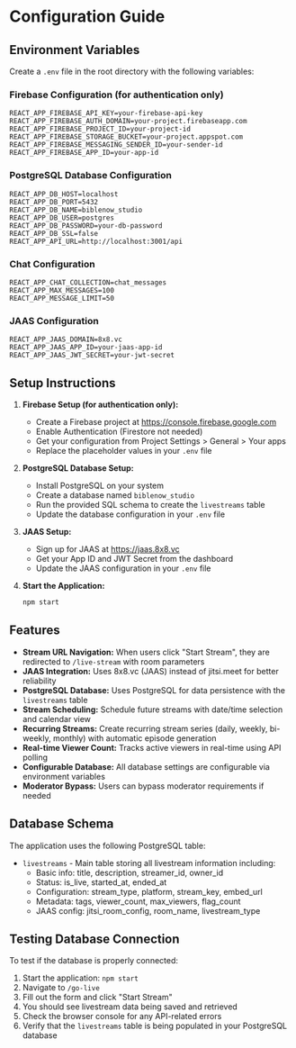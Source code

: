 # Configuration Guide

## Environment Variables

Create a `.env` file in the root directory with the following variables:

### Firebase Configuration (for authentication only)
```
REACT_APP_FIREBASE_API_KEY=your-firebase-api-key
REACT_APP_FIREBASE_AUTH_DOMAIN=your-project.firebaseapp.com
REACT_APP_FIREBASE_PROJECT_ID=your-project-id
REACT_APP_FIREBASE_STORAGE_BUCKET=your-project.appspot.com
REACT_APP_FIREBASE_MESSAGING_SENDER_ID=your-sender-id
REACT_APP_FIREBASE_APP_ID=your-app-id
```

### PostgreSQL Database Configuration
```
REACT_APP_DB_HOST=localhost
REACT_APP_DB_PORT=5432
REACT_APP_DB_NAME=biblenow_studio
REACT_APP_DB_USER=postgres
REACT_APP_DB_PASSWORD=your-db-password
REACT_APP_DB_SSL=false
REACT_APP_API_URL=http://localhost:3001/api
```

### Chat Configuration
```
REACT_APP_CHAT_COLLECTION=chat_messages
REACT_APP_MAX_MESSAGES=100
REACT_APP_MESSAGE_LIMIT=50
```

### JAAS Configuration
```
REACT_APP_JAAS_DOMAIN=8x8.vc
REACT_APP_JAAS_APP_ID=your-jaas-app-id
REACT_APP_JAAS_JWT_SECRET=your-jwt-secret
```

## Setup Instructions

1. **Firebase Setup (for authentication only):**
   - Create a Firebase project at https://console.firebase.google.com
   - Enable Authentication (Firestore not needed)
   - Get your configuration from Project Settings > General > Your apps
   - Replace the placeholder values in your `.env` file

2. **PostgreSQL Database Setup:**
   - Install PostgreSQL on your system
   - Create a database named `biblenow_studio`
   - Run the provided SQL schema to create the `livestreams` table
   - Update the database configuration in your `.env` file

2. **JAAS Setup:**
   - Sign up for JAAS at https://jaas.8x8.vc
   - Get your App ID and JWT Secret from the dashboard
   - Update the JAAS configuration in your `.env` file

3. **Start the Application:**
   ```bash
   npm start
   ```

## Features

- **Stream URL Navigation:** When users click "Start Stream", they are redirected to `/live-stream` with room parameters
- **JAAS Integration:** Uses 8x8.vc (JAAS) instead of jitsi.meet for better reliability
- **PostgreSQL Database:** Uses PostgreSQL for data persistence with the `livestreams` table
- **Stream Scheduling:** Schedule future streams with date/time selection and calendar view
- **Recurring Streams:** Create recurring stream series (daily, weekly, bi-weekly, monthly) with automatic episode generation
- **Real-time Viewer Count:** Tracks active viewers in real-time using API polling
- **Configurable Database:** All database settings are configurable via environment variables
- **Moderator Bypass:** Users can bypass moderator requirements if needed

## Database Schema

The application uses the following PostgreSQL table:

- `livestreams` - Main table storing all livestream information including:
  - Basic info: title, description, streamer_id, owner_id
  - Status: is_live, started_at, ended_at
  - Configuration: stream_type, platform, stream_key, embed_url
  - Metadata: tags, viewer_count, max_viewers, flag_count
  - JAAS config: jitsi_room_config, room_name, livestream_type

## Testing Database Connection

To test if the database is properly connected:

1. Start the application: `npm start`
2. Navigate to `/go-live`
3. Fill out the form and click "Start Stream"
4. You should see livestream data being saved and retrieved
5. Check the browser console for any API-related errors
6. Verify that the `livestreams` table is being populated in your PostgreSQL database 